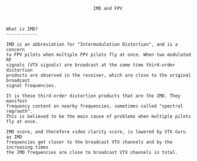                                      IMD and FPV



	What is IMD?
	------------

	IMD is an abbreviation for "Intermodulation Distortion", and is a concern 
	to FPV pilots when multiple FPV pilots fly at once. When two modulated RF
	signals (VTX signals) are broadcast at the same time third-order distortion 
	products are observed in the receiver, which are close to the original broadcast 
	signal frequencies. 

	It is these third-order distortion products that are the IMD. They manifest 
	frequency content on nearby frequencies, sometimes called "spectral regrowth".
	This is believed to be the main cause of problems when multiple pilots fly at once.

	IMD score, and therefore video clarity score, is lowered by VTX Guru as IMD 
	frequencies get closer to the broadcast VTX channels and by the increasing times 
	the IMD frequencies are close to broadcast VTX channels in total.



